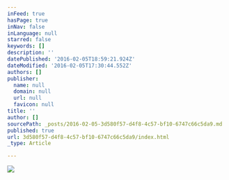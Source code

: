 ```yaml
---
inFeed: true
hasPage: true
inNav: false
inLanguage: null
starred: false
keywords: []
description: ''
datePublished: '2016-02-05T18:59:21.924Z'
dateModified: '2016-02-05T17:30:44.552Z'
authors: []
publisher:
  name: null
  domain: null
  url: null
  favicon: null
title: ''
author: []
sourcePath: _posts/2016-02-05-3d580f57-d4f8-4c57-bf10-6747c66c5da9.md
published: true
url: 3d580f57-d4f8-4c57-bf10-6747c66c5da9/index.html
_type: Article

---
```

![](https://the-grid-user-content.s3-us-west-2.amazonaws.com/af246439-32f7-4d83-b72e-b8b1919e8a94.JPG)